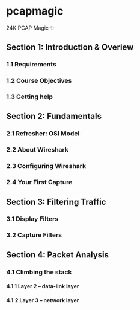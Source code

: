 # pcapmagic

24K PCAP Magic :sparkles:

## Section 1: Introduction & Overiew

### 1.1 Requirements

### 1.2 Course Objectives

### 1.3 Getting help

## Section 2: Fundamentals

### 2.1 Refresher: OSI Model

### 2.2 About Wireshark

### 2.3 Configuring Wireshark
### 2.4 Your First Capture

## Section 3: Filtering Traffic

### 3.1 Display Filters

### 3.2 Capture Filters

## Section 4: Packet Analysis

### 4.1 Climbing the stack

#### 4.1.1 Layer 2 – data-link layer

#### 4.1.2 Layer 3 – network layer
